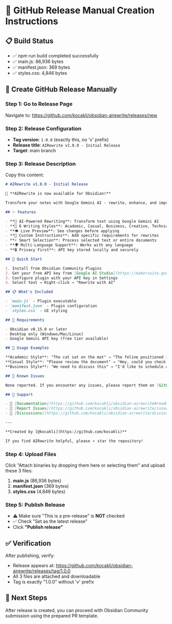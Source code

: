 # 🚀 GitHub Release Manual Creation Instructions

## 📋 Build Status
- ✅ npm run build completed successfully
- ✅ main.js: 86,936 bytes
- ✅ manifest.json: 369 bytes  
- ✅ styles.css: 4,846 bytes

## 🎯 Create GitHub Release Manually

### Step 1: Go to Release Page
Navigate to: https://github.com/kocakli/obsidian-airewrite/releases/new

### Step 2: Release Configuration
- **Tag version**: `1.0.0` (exactly this, no 'v' prefix)
- **Release title**: `AIRewrite v1.0.0 - Initial Release`
- **Target**: main branch

### Step 3: Release Description
Copy this content:

```markdown
# AIRewrite v1.0.0 - Initial Release

🎉 **AIRewrite is now available for Obsidian!**

Transform your notes with Google Gemini AI - rewrite, enhance, and improve your content instantly with multiple writing styles and custom instructions.

## ✨ Features

- **🤖 AI-Powered Rewriting**: Transform text using Google Gemini AI
- **🎨 6 Writing Styles**: Academic, Casual, Business, Creative, Technical, Simple
- **👁️ Live Preview**: See changes before applying
- **🎯 Custom Instructions**: Add specific requirements for rewrites
- **⚡ Smart Selection**: Process selected text or entire documents  
- **🌍 Multi-Language Support**: Works with any language
- **🔒 Privacy First**: API key stored locally and securely

## 🚀 Quick Start

1. Install from Obsidian Community Plugins
2. Get your free API key from [Google AI Studio](https://makersuite.google.com/app/apikey)
3. Configure plugin with your API key in Settings
4. Select text → Right-click → "Rewrite with AI"

## 📋 What's Included

- `main.js` - Plugin executable
- `manifest.json` - Plugin configuration
- `styles.css` - UI styling

## 🔧 Requirements

- Obsidian v0.15.0 or later
- Desktop only (Windows/Mac/Linux)
- Google Gemini API key (free tier available)

## 📝 Usage Examples

**Academic Style**: "The cat sat on the mat" → "The feline positioned itself upon the textile surface"
**Casual Style**: "Please review the document" → "Hey, could you check out this doc?"
**Business Style**: "We need to discuss this" → "I'd like to schedule a meeting to discuss this matter"

## 🐛 Known Issues

None reported. If you encounter any issues, please report them on [GitHub](https://github.com/kocakli/obsidian-airewrite/issues).

## 🙏 Support

- 📖 [Documentation](https://github.com/kocakli/obsidian-airewrite#readme)
- 🐛 [Report Issues](https://github.com/kocakli/obsidian-airewrite/issues)
- 💬 [Discussions](https://github.com/kocakli/obsidian-airewrite/discussions)

---

**Created by [@kocakli](https://github.com/kocakli)**

If you find AIRewrite helpful, please ⭐ star the repository!
```

### Step 4: Upload Files
Click "Attach binaries by dropping them here or selecting them" and upload these 3 files:

1. **main.js** (86,936 bytes)
2. **manifest.json** (369 bytes)
3. **styles.css** (4,846 bytes)

### Step 5: Publish Release
- ⚠️ Make sure "This is a pre-release" is **NOT** checked
- ✅ Check "Set as the latest release"
- Click **"Publish release"**

## ✅ Verification
After publishing, verify:
- Release appears at: https://github.com/kocakli/obsidian-airewrite/releases/tag/1.0.0
- All 3 files are attached and downloadable
- Tag is exactly "1.0.0" without 'v' prefix

## 🎯 Next Steps
After release is created, you can proceed with Obsidian Community submission using the prepared PR template.